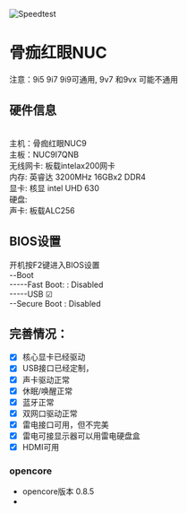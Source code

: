![Speedtest](微信截图_20220908131325.png)
# <b>骨痂红眼NUC </b>

注意：9i5 9i7 9i9可通用,  9v7  和9vx 可能不通用 

## 硬件信息<br>
<br>
主机：骨痂红眼NUC9<br>
主板：NUC9I7QNB<br>
无线网卡: 板载intelax200网卡<br>
内存: 英睿达 3200MHz 16GBx2 DDR4<br>
显卡: 核显 intel UHD 630<br>
硬盘: <br>
声卡: 板载ALC256<br>


## BIOS设置   <br>
开机按F2键进入BIOS设置<br>
--Boot<br>
-----Fast Boot: : Disabled<br>
-----USB   ☑<br>
--Secure Boot  : Disabled<br>

## <b>完善情况：</b><br>
* [x] 核心显卡已经驱动 <br>
* [x] USB接口已经定制， <br>
* [x] 声卡驱动正常 <br>
* [x] 休眠/唤醒正常 <br>
* [x] 蓝牙正常 <br>
* [x] 双网口驱动正常 <br>
* [x] 雷电接口可用，但不完美<br>
* [x] 雷电可接显示器可以用雷电硬盘盒<br>
* [x] HDMI可用<br>
### opencore
- opencore版本 0.8.5
- 
